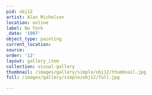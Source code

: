 ```yaml
---
pid: obj12
artist: Alan Michelson
location: online
label: No York
_date: '1997'
object_type: painting
current_location: 
source: 
order: '12'
layout: gallery_item
collection: visual-gallery
thumbnail: /images/gallery/simple/obj12/thumbnail.jpg
full: /images/gallery/simple/obj12/full.jpg
 
---
```

